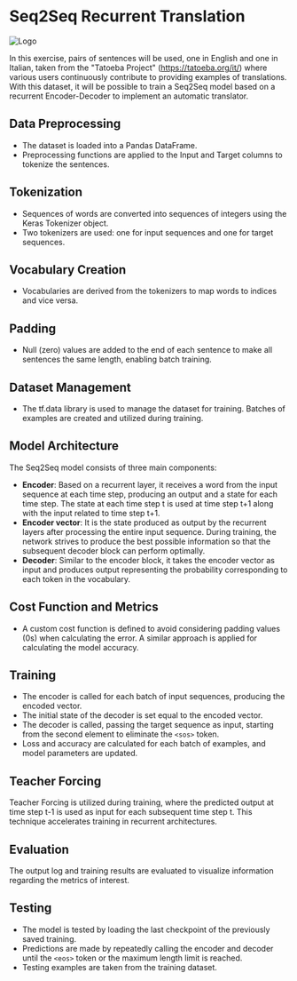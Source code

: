 # Seq2Seq Recurrent Translation

![Logo](https://camo.githubusercontent.com/3225433dd177ce8d8255c760ab7aefbdba83107545b62d17f4459cde05ecedd5/68747470733a2f2f696d672e736869656c64732e696f2f707970692f707976657273696f6e732f74662d6167656e7473)

In this exercise, pairs of sentences will be used, one in English and one in Italian, taken from the "Tatoeba Project" (https://tatoeba.org/it/) where various users continuously contribute to providing examples of translations. With this dataset, it will be possible to train a Seq2Seq model based on a recurrent Encoder-Decoder to implement an automatic translator.

## Data Preprocessing

- The dataset is loaded into a Pandas DataFrame.
- Preprocessing functions are applied to the Input and Target columns to tokenize the sentences.

## Tokenization

- Sequences of words are converted into sequences of integers using the Keras Tokenizer object.
- Two tokenizers are used: one for input sequences and one for target sequences.

## Vocabulary Creation

- Vocabularies are derived from the tokenizers to map words to indices and vice versa.

## Padding

- Null (zero) values are added to the end of each sentence to make all sentences the same length, enabling batch training.

## Dataset Management

- The tf.data library is used to manage the dataset for training. Batches of examples are created and utilized during training.

## Model Architecture

The Seq2Seq model consists of three main components:

- **Encoder**: Based on a recurrent layer, it receives a word from the input sequence at each time step, producing an output and a state for each time step. The state at each time step t is used at time step t+1 along with the input related to time step t+1.
- **Encoder vector**: It is the state produced as output by the recurrent layers after processing the entire input sequence. During training, the network strives to produce the best possible information so that the subsequent decoder block can perform optimally.
- **Decoder**: Similar to the encoder block, it takes the encoder vector as input and produces output representing the probability corresponding to each token in the vocabulary.

## Cost Function and Metrics

- A custom cost function is defined to avoid considering padding values (0s) when calculating the error. A similar approach is applied for calculating the model accuracy.

## Training

- The encoder is called for each batch of input sequences, producing the encoded vector.
- The initial state of the decoder is set equal to the encoded vector.
- The decoder is called, passing the target sequence as input, starting from the second element to eliminate the `<sos>` token.
- Loss and accuracy are calculated for each batch of examples, and model parameters are updated.

## Teacher Forcing

Teacher Forcing is utilized during training, where the predicted output at time step t-1 is used as input for each subsequent time step t. This technique accelerates training in recurrent architectures.

## Evaluation

The output log and training results are evaluated to visualize information regarding the metrics of interest.

## Testing

- The model is tested by loading the last checkpoint of the previously saved training.
- Predictions are made by repeatedly calling the encoder and decoder until the `<eos>` token or the maximum length limit is reached.
- Testing examples are taken from the training dataset.
